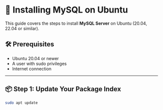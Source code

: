 # 🐬 Installing MySQL on Ubuntu

This guide covers the steps to install **MySQL Server** on Ubuntu (20.04, 22.04 or similar).

## 🛠️ Prerequisites

* Ubuntu 20.04 or newer
* A user with sudo privileges
* Internet connection



---

## 📦 Step 1: Update Your Package Index

```bash
sudo apt update
```

## 
